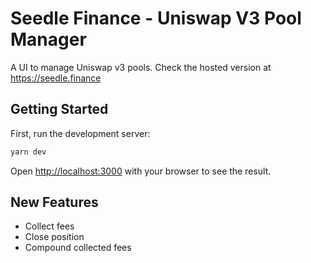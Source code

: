 # Seedle Finance - Uniswap V3 Pool Manager

A UI to manage Uniswap v3 pools. Check the hosted version at https://seedle.finance

## Getting Started

First, run the development server:

```bash
yarn dev
```

Open [http://localhost:3000](http://localhost:3000) with your browser to see the result.

## New Features

- Collect fees
- Close position
- Compound collected fees
